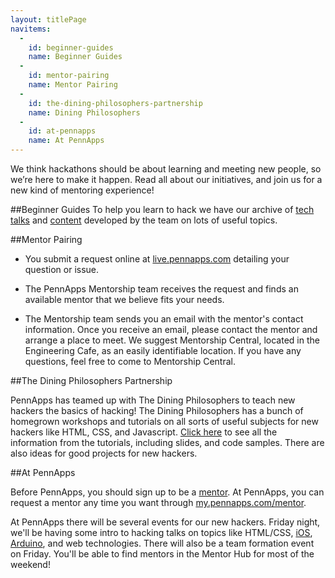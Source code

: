 ```yaml
---
layout: titlePage
navitems:
  -
    id: beginner-guides
    name: Beginner Guides
  -
    id: mentor-pairing
    name: Mentor Pairing
  -
    id: the-dining-philosophers-partnership
    name: Dining Philosophers
  -
    id: at-pennapps
    name: At PennApps
---
```


We think hackathons should be about learning and meeting new people, so we’re here to make it happen. Read all about our initiatives, and join us for a new kind of mentoring experience!

##Beginner Guides
To help you learn to hack we have our archive of [tech talks](./TechTalks) and [content](./guide) developed by the team on lots of useful topics. 

##Mentor Pairing

+ You submit a request online at [live.pennapps.com](live.pennapps.com) detailing your question or issue.

+ The PennApps Mentorship team receives the request and finds an available mentor that we believe fits your needs.

+ The Mentorship team sends you an email with the mentor's contact information.
Once you receive an email, please contact the mentor and arrange a place to meet. We suggest Mentorship Central, located in the Engineering Cafe, as an easily identifiable location. If you have any questions, feel free to come to Mentorship Central.

##The Dining Philosophers Partnership

PennApps has teamed up with The Dining Philosophers to teach new hackers the basics of hacking! The Dining Philosophers has a bunch of homegrown workshops and tutorials on all sorts of useful subjects for new hackers like HTML, CSS, and Javascript. [Click here](http://dinphil.github.io) to see all the information from the tutorials, including slides, and code samples. There are also ideas for good projects for new hackers.

##At PennApps

Before PennApps, you should sign up to be a [mentor](https://docs.google.com/forms/d/1jTVRzgrWkAb4unBnGMJpPiAA-dQxm3yb3-FNhWPg8tw/viewform?usp=send_form). At PennApps, you can request a mentor any time you want through [my.pennapps.com/mentor](https://my.pennapps.com/mentor).

At PennApps there will be several events for our new hackers. Friday night, we'll be having some intro to hacking talks on topics like HTML/CSS, [iOS](https://www.youtube.com/watch?v=nNa1GEXQZJg), [Arduino](https://www.youtube.com/watch?v=l1M1zBkxVX0), and web technologies. There will also be a team formation event on Friday. You'll be able to find mentors in the Mentor Hub for most of the weekend!

<script markdown="1">
nav.registerCollapse($('#navbar'), function() {
  return $(window).width() <= 767;
});
nav.initializeCollapse();
</script>